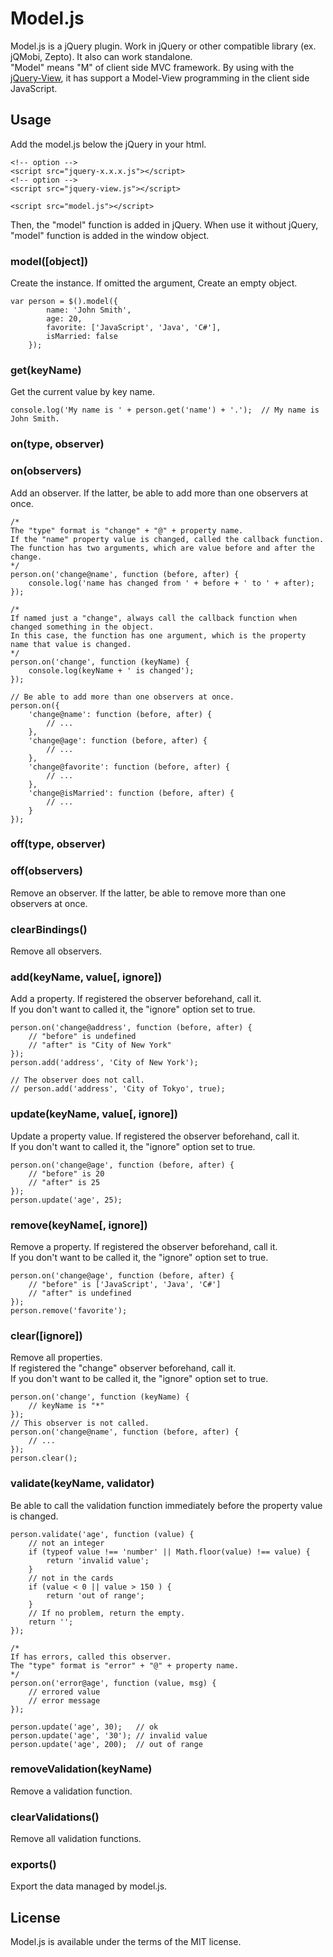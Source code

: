 # Model.js
Model.js is a jQuery plugin. Work in jQuery or other compatible library (ex. jQMobi, Zepto). It also can work standalone.  
"Model" means "M" of client side MVC framework. By using with the [jQuery-View](https://github.com/knowledgecode/jquery-view.js), it has support a Model-View programming in the client side JavaScript.  

## Usage
Add the model.js below the jQuery in your html.  

    <!-- option -->
    <script src="jquery-x.x.x.js"></script>
    <!-- option -->
    <script src="jquery-view.js"></script>

    <script src="model.js"></script>

Then, the "model" function is added in jQuery. When use it without jQuery, "model" function is added in the window object.  

### model([object])
Create the instance. If omitted the argument, Create an empty object.  

    var person = $().model({
            name: 'John Smith',
            age: 20,
            favorite: ['JavaScript', 'Java', 'C#'],
            isMarried: false
        });

### get(keyName)
Get the current value by key name.  

    console.log('My name is ' + person.get('name') + '.');  // My name is John Smith.

### on(type, observer)
### on(observers)
Add an observer. If the latter, be able to add more than one observers at once.  

    /*
    The "type" format is "change" + "@" + property name.
    If the "name" property value is changed, called the callback function.
    The function has two arguments, which are value before and after the change.
    */
    person.on('change@name', function (before, after) {
        console.log('name has changed from ' + before + ' to ' + after);
    });

    /*
    If named just a "change", always call the callback function when changed something in the object.
    In this case, the function has one argument, which is the property name that value is changed.
    */
    person.on('change', function (keyName) {
        console.log(keyName + ' is changed');
    });

    // Be able to add more than one observers at once.
    person.on({
        'change@name': function (before, after) {
            // ...
        },
        'change@age': function (before, after) {
            // ...
        },
        'change@favorite': function (before, after) {
            // ...
        },
        'change@isMarried': function (before, after) {
            // ...
        }
    });

### off(type, observer)
### off(observers)
Remove an observer. If the latter, be able to remove more than one observers at once.  

### clearBindings()
Remove all observers.

### add(keyName, value[, ignore])
Add a property. If registered the observer beforehand, call it.  
If you don't want to called it, the "ignore" option set to true.  

    person.on('change@address', function (before, after) {
        // "before" is undefined
        // "after" is "City of New York"
    });
    person.add('address', 'City of New York');

    // The observer does not call.
    // person.add('address', 'City of Tokyo', true);

### update(keyName, value[, ignore])
Update a property value. If registered the observer beforehand, call it.  
If you don't want to called it, the "ignore" option set to true.  

    person.on('change@age', function (before, after) {
        // "before" is 20
        // "after" is 25
    });
    person.update('age', 25);

### remove(keyName[, ignore])
Remove a property. If registered the observer beforehand, call it.  
If you don't want to be called it, the "ignore" option set to true.  

    person.on('change@age', function (before, after) {
        // "before" is ['JavaScript', 'Java', 'C#']
        // "after" is undefined
    });
    person.remove('favorite');

### clear([ignore])
Remove all properties.  
If registered the "change" observer beforehand, call it.  
If you don't want to be called it, the "ignore" option set to true.  

    person.on('change', function (keyName) {
        // keyName is "*"
    });
    // This observer is not called.
    person.on('change@name', function (before, after) {
        // ...
    });
    person.clear();

### validate(keyName, validator)
Be able to call the validation function immediately before the property value is changed.  

    person.validate('age', function (value) {
        // not an integer
        if (typeof value !== 'number' || Math.floor(value) !== value) {
            return 'invalid value';
        }
        // not in the cards
        if (value < 0 || value > 150 ) {
            return 'out of range';
        }
        // If no problem, return the empty.
        return '';
    });

    /*
    If has errors, called this observer.
    The "type" format is "error" + "@" + property name.
    */
    person.on('error@age', function (value, msg) {
        // errored value
        // error message
    });

    person.update('age', 30);   // ok
    person.update('age', '30'); // invalid value
    person.update('age', 200);  // out of range

### removeValidation(keyName)
Remove a validation function.  

### clearValidations()
Remove all validation functions.  

### exports()
Export the data managed by model.js.  

## License
Model.js is available under the terms of the MIT license.  
